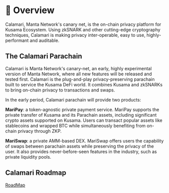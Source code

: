 # 📝 Overview

Calamari, Manta Network's canary net, is the on-chain privacy platform for Kusama Ecosystem.
Using zkSNARK and other cutting-edge cryptography techniques, Calamari is making privacy inter-operable, easy to use, highly-performant and auditable.

## The Calamari Parachain

Calamari is Manta Network's canary-net, an early, highly experimental version of Manta Network, where all new features will be released and tested first. Calamari is the plug-and-play privacy-preserving parachain built to service the Kusama DeFi world. It combines Kusama and zkSNARKs to bring on-chain privacy to transactions and swaps.

In the early period, Calamari parachain will provide two products:

**MariPay**: a token-agnostic private payment service. MariPay supports the private transfer of Kusama and its Parachain assets, including significant crypto assets supported on Kusama. Users can transact popular assets like stablecoins and wrapped BTC while simultaneously benefiting from on-chain privacy through ZKP.

**MariSwap**: a private AMM-based DEX. MariSwap offers users the capability of swaps between parachain assets while preserving the privacy of the user. It also provides never-before-seen features in the industry, such as private liquidity pools.

## Calamari Roadmap

[RoadMap](https://emphasized-seed-161.notion.site/3b1b61e0aee8484396d674f4653e0813?v=451a4ad2105d4f9cb35fb74680359c1d)
